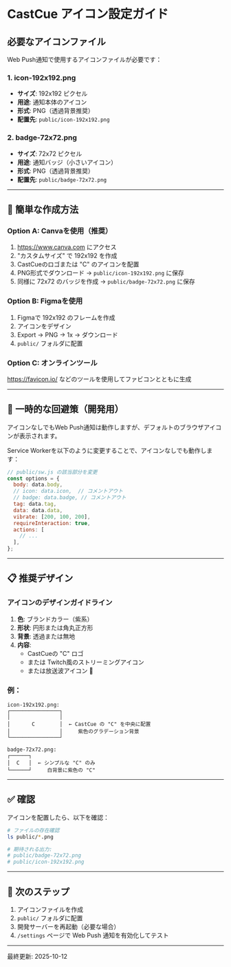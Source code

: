 # CastCue アイコン設定ガイド

## 必要なアイコンファイル

Web Push通知で使用するアイコンファイルが必要です：

### 1. icon-192x192.png
- **サイズ**: 192x192 ピクセル
- **用途**: 通知本体のアイコン
- **形式**: PNG（透過背景推奨）
- **配置先**: `public/icon-192x192.png`

### 2. badge-72x72.png
- **サイズ**: 72x72 ピクセル
- **用途**: 通知バッジ（小さいアイコン）
- **形式**: PNG（透過背景推奨）
- **配置先**: `public/badge-72x72.png`

---

## 🎨 簡単な作成方法

### Option A: Canvaを使用（推奨）

1. https://www.canva.com にアクセス
2. "カスタムサイズ" で 192x192 を作成
3. CastCueのロゴまたは "C" のアイコンを配置
4. PNG形式でダウンロード → `public/icon-192x192.png` に保存
5. 同様に 72x72 のバッジを作成 → `public/badge-72x72.png` に保存

### Option B: Figmaを使用

1. Figmaで 192x192 のフレームを作成
2. アイコンをデザイン
3. Export → PNG → 1x → ダウンロード
4. `public/` フォルダに配置

### Option C: オンラインツール

https://favicon.io/ などのツールを使用してファビコンとともに生成

---

## 🔧 一時的な回避策（開発用）

アイコンなしでもWeb Push通知は動作しますが、デフォルトのブラウザアイコンが表示されます。

Service Workerを以下のように変更することで、アイコンなしでも動作します：

```javascript
// public/sw.js の該当部分を変更
const options = {
  body: data.body,
  // icon: data.icon,  // コメントアウト
  // badge: data.badge, // コメントアウト
  tag: data.tag,
  data: data.data,
  vibrate: [200, 100, 200],
  requireInteraction: true,
  actions: [
    // ...
  ],
};
```

---

## 📋 推奨デザイン

### アイコンのデザインガイドライン

1. **色**: ブランドカラー（紫系）
2. **形状**: 円形または角丸正方形
3. **背景**: 透過または無地
4. **内容**:
   - CastCueの "C" ロゴ
   - または Twitch風のストリーミングアイコン
   - または放送波アイコン 📡

### 例：

```
icon-192x192.png:
┌────────────────┐
│                │
│       C        │  ← CastCue の "C" を中央に配置
│                │     紫色のグラデーション背景
└────────────────┘

badge-72x72.png:
┌──────┐
│  C   │  ← シンプルな "C" のみ
└──────┘     白背景に紫色の "C"
```

---

## ✅ 確認

アイコンを配置したら、以下を確認：

```bash
# ファイルの存在確認
ls public/*.png

# 期待される出力:
# public/badge-72x72.png
# public/icon-192x192.png
```

---

## 🚀 次のステップ

1. アイコンファイルを作成
2. `public/` フォルダに配置
3. 開発サーバーを再起動（必要な場合）
4. `/settings` ページで Web Push 通知を有効化してテスト

---

最終更新: 2025-10-12
